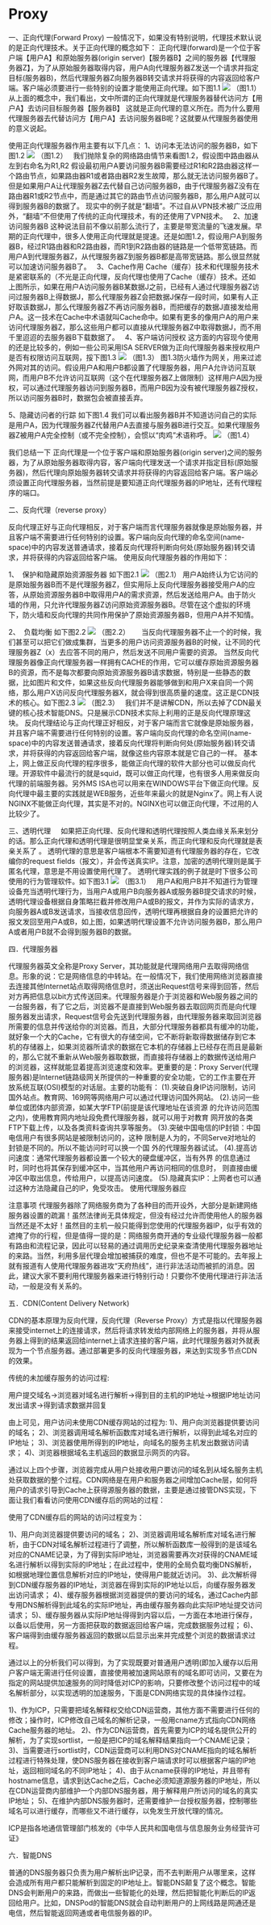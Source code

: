 # Proxy


一、正向代理(Forward Proxy)
一般情况下，如果没有特别说明，代理技术默认说的是正向代理技术。关于正向代理的概念如下：
正向代理(forward)是一个位于客户端【用户A】和原始服务器(origin server)【服务器B】之间的服务器【代理服务器Z】，为了从原始服务器取得内容，用户A向代理服务器Z发送一个请求并指定目标(服务器B)，然后代理服务器Z向服务器B转交请求并将获得的内容返回给客户端。客户端必须要进行一些特别的设置才能使用正向代理。如下图1.1
![](../images/73.png)
（图1.1）
从上面的概念中，我们看出，文中所谓的正向代理就是代理服务器替代访问方【用户A】去访问目标服务器【服务器B】
这就是正向代理的意义所在。而为什么要用代理服务器去代替访问方【用户A】去访问服务器B呢？这就要从代理服务器使用的意义说起。

使用正向代理服务器作用主要有以下几点：
1、访问本无法访问的服务器B，如下图1.2
![](../images/74.png)
（图1.2）
 
我们抛除复杂的网络路由情节来看图1.2，假设图中路由器从左到右命名为R1,R2
假设最初用户A要访问服务器B需要经过R1和R2路由器这样一个路由节点，如果路由器R1或者路由器R2发生故障，那么就无法访问服务器B了。但是如果用户A让代理服务器Z去代替自己访问服务器B，由于代理服务器Z没有在路由器R1或R2节点中，而是通过其它的路由节点访问服务器B，那么用户A就可以得到服务器B的数据了。
现实中的例子就是“翻墙”。不过自从VPN技术被广泛应用外，“翻墙”不但使用了传统的正向代理技术，有的还使用了VPN技术。
 
2、加速访问服务器B
这种说法目前不像以前那么流行了，主要是带宽流量的飞速发展。早期的正向代理中，很多人使用正向代理就是提速。还是如图1.2，假设用户A到服务器B，经过R1路由器和R2路由器，而R1到R2路由器的链路是一个低带宽链路。而用户A到代理服务器Z，从代理服务器Z到服务器B都是高带宽链路。那么很显然就可以加速访问服务器B了。
 
3、Cache作用
Cache（缓存）技术和代理服务技术是紧密联系的（不光是正向代理，反向代理也使用了Cache（缓存）技术。还如上图所示，如果在用户A访问服务器B某数据J之前，已经有人通过代理服务器Z访问过服务器B上得数据J，那么代理服务器Z会把数据J保存一段时间，如果有人正好取该数据J，那么代理服务器Z不再访问服务器B，而把缓存的数据J直接发给用户A。这一技术在Cache中术语就叫Cache命中。如果有更多的像用户A的用户来访问代理服务器Z，那么这些用户都可以直接从代理服务器Z中取得数据J，而不用千里迢迢的去服务器B下载数据了。
 
4、客户端访问授权
这方面的内容现今使用的还是比较多的，例如一些公司采用ISA SERVER做为正向代理服务器来授权用户是否有权限访问互联网，挼下图1.3
![](../images/75.png)
（图1.3）
图1.3防火墙作为网关，用来过滤外网对其的访问。假设用户A和用户B都设置了代理服务器，用户A允许访问互联网，而用户B不允许访问互联网（这个在代理服务器Z上做限制）这样用户A因为授权，可以通过代理服务器访问到服务器B，而用户B因为没有被代理服务器Z授权，所以访问服务器B时，数据包会被直接丢弃。

5、隐藏访问者的行踪
如下图1.4 我们可以看出服务器B并不知道访问自己的实际是用户A，因为代理服务器Z代替用户A去直接与服务器B进行交互。如果代理服务器Z被用户A完全控制（或不完全控制），会惯以“肉鸡”术语称呼。
![](../images/76.png)
（图1.4）
 

我们总结一下 正向代理是一个位于客户端和原始服务器(origin server)之间的服务器，为了从原始服务器取得内容，客户端向代理发送一个请求并指定目标(原始服务器)，然后代理向原始服务器转交请求并将获得的内容返回给客户端。客户端必须设置正向代理服务器，当然前提是要知道正向代理服务器的IP地址，还有代理程序的端口。
 

二、反向代理（reverse proxy）

反向代理正好与正向代理相反，对于客户端而言代理服务器就像是原始服务器，并且客户端不需要进行任何特别的设置。客户端向反向代理的命名空间(name-space)中的内容发送普通请求，接着反向代理将判断向何处(原始服务器)转交请求，并将获得的内容返回给客户端。
使用反向代理服务器的作用如下：

1、  保护和隐藏原始资源服务器
如下图2.1
![](../images/77.png)
（图2.1）
用户A始终认为它访问的是原始服务器B而不是代理服务器Z，但实用际上反向代理服务器接受用户A的应答，从原始资源服务器B中取得用户A的需求资源，然后发送给用户A。由于防火墙的作用，只允许代理服务器Z访问原始资源服务器B。尽管在这个虚拟的环境下，防火墙和反向代理的共同作用保护了原始资源服务器B，但用户A并不知情。

2、  负载均衡
如下图2.2
![](../images/78.png)
（图2.2）
 
   当反向代理服务器不止一个的时候，我们甚至可以把它们做成集群，当更多的用户访问资源服务器B的时候，让不同的代理服务器Z（x）去应答不同的用户，然后发送不同用户需要的资源。
当然反向代理服务器像正向代理服务器一样拥有CACHE的作用，它可以缓存原始资源服务器B的资源，而不是每次都要向原始资源服务器B请求数据，特别是一些静态的数据，比如图片和文件，如果这些反向代理服务器能够做到和用户X来自同一个网络，那么用户X访问反向代理服务器X，就会得到很高质量的速度。这正是CDN技术的核心。如下图2.3
![](../images/79.png)
（图2.3）
 
我们并不是讲解CDN，所以去掉了CDN最关键的核心技术智能DNS。只是展示CDN技术实际上利用的正是反向代理原理这块。
反向代理结论与正向代理正好相反，对于客户端而言它就像是原始服务器，并且客户端不需要进行任何特别的设置。客户端向反向代理的命名空间(name-space)中的内容发送普通请求，接着反向代理将判断向何处(原始服务器)转交请求，并将获得的内容返回给客户端，就像这些内容原本就是它自己的一样。
基本上，网上做正反向代理的程序很多，能做正向代理的软件大部分也可以做反向代理。开源软件中最流行的就是squid，既可以做正向代理，也有很多人用来做反向代理的前端服务器。另外MS ISA也可以用来在WINDOWS平台下做正向代理。反向代理中最主要的实践就是WEB服务，近些年来最火的就是Nginx了。网上有人说NGINX不能做正向代理，其实是不对的。NGINX也可以做正向代理，不过用的人比较少了。
 

三、透明代理
    如果把正向代理、反向代理和透明代理按照人类血缘关系来划分的话。那么正向代理和透明代理是很明显堂亲关系，而正向代理和反向代理就是表亲关系了 。
透明代理的意思是客户端根本不需要知道有代理服务器的存在，它改编你的request fields（报文），并会传送真实IP。注意，加密的透明代理则是属于匿名代理，意思是不用设置使用代理了。
透明代理实践的例子就是时下很多公司使用的行为管理软件。如下图3.1
![](../images/80.png)
（图3.1）
 	用户A和用户B并不知道行为管理设备充当透明代理行为，当用户A或用户B向服务器A或服务器B提交请求的时候，透明代理设备根据自身策略拦截并修改用户A或B的报文，并作为实际的请求方，向服务器A或B发送请求，当接收信息回传，透明代理再根据自身的设置把允许的报文发回至用户A或B，如上图，如果透明代理设置不允许访问服务器B，那么用户A或者用户B就不会得到服务器B的数据。


四．代理服务器

代理服务器英文全称是Proxy Server，其功能就是代理网络用户去取得网络信息。形象的说：它是网络信息的中转站。在一般情况下，我们使用网络浏览器直接去连接其他Internet站点取得网络信息时，须送出Request信号来得到回答，然后对方再把信息以bit方式传送回来。代理服务器是介于浏览器和Web服务器之间的一台服务器，有了它之后，浏览器不是直接到Web服务器去取回网页而是向代理服务器发出请求，Request信号会先送到代理服务器，由代理服务器来取回浏览器所需要的信息并传送给你的浏览器。而且，大部分代理服务器都具有缓冲的功能，就好象一个大的Cache，它有很大的存储空间，它不断将新取得数据储存到它本机的存储器上，如果浏览器所请求的数据在它本机的存储器上已经存在而且是最新的，那么它就不重新从Web服务器取数据，而直接将存储器上的数据传送给用户的浏览器，这样就能显着提高浏览速度和效率。更重要的是：Proxy Server(代理服务器)是Internet链路级网关所提供的一种重要的安全功能，它的工作主要在开放系统互联(OSI)模型的对话层。主要的功能有：
(1).突破自身IP访问限制，访问国外站点。教育网、169网等网络用户可以通过代理访问国外网站。
(2).访问一些单位或团体内部资源，如某大学FTP(前提是该代理地址在该资源 的允许访问范围之内)，使用教育网内地址段免费代理服务器，就可以用于对教育 网开放的各类FTP下载上传，以及各类资料查询共享等服务。
(3).突破中国电信的IP封锁：中国电信用户有很多网站是被限制访问的，这种 限制是人为的，不同Serve对地址的封锁是不同的。所以不能访问时可以换一个国 外的代理服务器试试。
(4).提高访问速度：通常代理服务器都设置一个较大的硬盘缓冲区，当有外界 的信息通过时，同时也将其保存到缓冲区中，当其他用户再访问相同的信息时， 则直接由缓冲区中取出信息，传给用户，以提高访问速度。
(5).隐藏真实IP：上网者也可以通过这种方法隐藏自己的IP，免受攻击。
使用代理服务器应

注意事项
代理服务器除了网络服务商为了各种目的而开设外，大部分是新建网络服务器设置的疏漏！虽然法律尚无具体规定，但没有经过允许而使用他人的服务器当然还是不太好！虽然目的主机一般只能得到您使用的代理服务器IP，似乎有效的遮掩了你的行程，但是值得一提的是：网络服务商开通的专业级代理服务器一般都有路由和流程记录，因此可以轻易的通过调用历史纪录来查清使用代理服务器地址的来路。当然，利用多层代理会增加被捕获的难度，但也不是不可能的。去年报上就有报道有人使用代理服务器进攻“天府热线”，进行非法活动而被抓的消息。因此，建议大家不要利用代理服务器来进行特别行动！只要你不使用代理进行非法活动，一般是没有关系的。


五．CDN(Content Delivery Network)

CDN的基本原理为反向代理，反向代理（Reverse Proxy）方式是指以代理服务器来接受internet上的连接请求，然后将请求转发给内部网络上的服务器，并将从服务器上得到的结果返回给internet上请求连接的客户端，此时代理服务器对外就表现为一个节点服务器。通过部署更多的反向代理服务器，来达到实现多节点CDN的效果。

传统的未加缓存服务的访问过程:

用户提交域名→浏览器对域名进行解析→得到目的主机的IP地址→根据IP地址访问发出请求→得到请求数据并回复

由上可见，用户访问未使用CDN缓存网站的过程为:
1)、用户向浏览器提供要访问的域名；
2)、浏览器调用域名解析函数库对域名进行解析，以得到此域名对应的IP地址；
3)、浏览器使用所得到的IP地址，向域名的服务主机发出数据访问请求；
4)、浏览器根据域名主机返回的数据显示网页的内容。

通过以上四个步骤，浏览器完成从用户处接收用户要访问的域名到从域名服务主机处获取数据的整个过程。CDN网络是在用户和服务器之间增加Cache层，如何将用户的请求引导到Cache上获得源服务器的数据，主要是通过接管DNS实现，下面让我们看看访问使用CDN缓存后的网站的过程：

使用了CDN缓存后的网站的访问过程变为：

1)、用户向浏览器提供要访问的域名；
2)、浏览器调用域名解析库对域名进行解析，由于CDN对域名解析过程进行了调整，所以解析函数库一般得到的是该域名对应的CNAME记录，为了得到实际IP地址，浏览器需要再次对获得的CNAME域名进行解析以得到实际的IP地址；在此过程中，使用的全局负载均衡DNS解析，如根据地理位置信息解析对应的IP地址，使得用户能就近访问。
3)、此次解析得到CDN缓存服务器的IP地址，浏览器在得到实际的IP地址以后，向缓存服务器发出访问请求；
4)、缓存服务器根据浏览器提供的要访问的域名，通过Cache内部专用DNS解析得到此域名的实际IP地址，再由缓存服务器向此实际IP地址提交访问请求；
5)、缓存服务器从实际IP地址得得到内容以后，一方面在本地进行保存，以备以后使用，另一方面把获取的数据返回给客户端，完成数据服务过程；
6)、客户端得到由缓存服务器返回的数据以后显示出来并完成整个浏览的数据请求过程。

通过以上的分析我们可以得到，为了实现既要对普通用户透明(即加入缓存以后用户客户端无需进行任何设置，直接使用被加速网站原有的域名即可访问，又要在为指定的网站提供加速服务的同时降低对ICP的影响，只要修改整个访问过程中的域名解析部分，以实现透明的加速服务，下面是CDN网络实现的具体操作过程。

1)、作为ICP，只需要把域名解释权交给CDN运营商，其他方面不需要进行任何的修改；操作时，ICP修改自己域名的解析记录，一般用cname方式指向CDN网络Cache服务器的地址。
2)、作为CDN运营商，首先需要为ICP的域名提供公开的解析，为了实现sortlist，一般是把ICP的域名解释结果指向一个CNAME记录；
3)、当需要进行sortlist时，CDN运营商可以利用DNS对CNAME指向的域名解析过程进行特殊处理，使DNS服务器在接收到客户端请求时可以根据客户端的IP地址，返回相同域名的不同IP地址；
4)、由于从cname获得的IP地址，并且带有hostname信息，请求到达Cache之后，Cache必须知道源服务器的IP地址，所以在CDN运营商内部维护一个内部DNS服务器，用于解释用户所访问的域名的真实IP地址；
5)、在维护内部DNS服务器时，还需要维护一台授权服务器，控制哪些域名可以进行缓存，而哪些又不进行缓存，以免发生开放代理的情况。

ICP是指各地通信管理部门核发的《中华人民共和国电信与信息服务业务经营许可证》


六．智能DNS

普通的DNS服务器只负责为用户解析出IP记录，而不去判断用户从哪里来，这样会造成所有用户都只能解析到固定的IP地址上。智能DNS颠复了这个概念。智能DNS会判断用户的来路，而做出一些智能化的处理，然后把智能化判断后的IP返回给用户。比如，DNSPod的智能DNS就会自动判断用户的上网线路是网通还是电信，然后智能返回网通或者电信服务器的IP。

